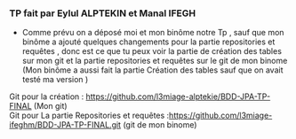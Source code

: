 
### TP fait par Eylul ALPTEKIN et Manal IFEGH

* Comme prévu on a déposé moi et mon binôme notre Tp , sauf que mon binôme a ajouté quelques changements pour la partie repositories et requêtes , donc est ce que tu peux voir la partie de création des tables sur mon git et la partie repositories et requêtes sur le git de mon binome (Mon binôme a aussi fait la partie Création des tables sauf que on avait testé ma version )

Git pour la création :  https://github.com/l3miage-alptekie/BDD-JPA-TP-FINAL     (Mon git)    
Git pour La partie Repositories et requêtes  :https://github.com/l3miage-ifeghm/BDD-JPA-TP-FINAL.git   (git de mon binome)